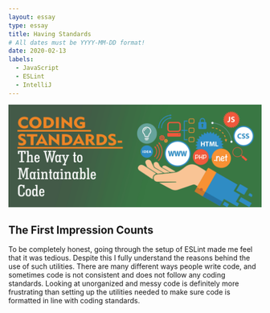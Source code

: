 ```yaml
---
layout: essay
type: essay
title: Having Standards
# All dates must be YYYY-MM-DD format!
date: 2020-02-13
labels:
  - JavaScript
  - ESLint
  - IntelliJ
---
```


<img class="ui image" src="../images/codingstandards.png">

## The First Impression Counts

To be completely honest, going through the setup of ESLint made me feel that it was tedious. Despite this I fully understand the reasons behind the use of such utilities. There are many different ways people write code, and sometimes code is not consistent and does not follow any coding standards. Looking at unorganized and messy code is definitely more frustrating than setting up the utilities needed to make sure code is formatted in line with coding standards.
